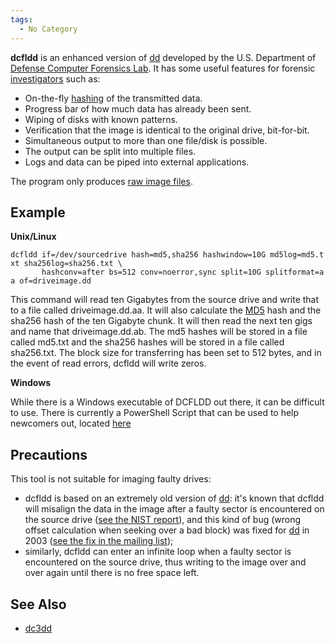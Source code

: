 ```yaml
---
tags:
  - No Category
---
```

**dcfldd** is an enhanced version of [dd](dd.md) developed by
the U.S. Department of [Defense Computer Forensics
Lab](defense_computer_forensics_lab.md). It has some useful
features for forensic [investigators](investigator.md) such as:

- On-the-fly [hashing](hash.md) of the transmitted data.
- Progress bar of how much data has already been sent.
- Wiping of disks with known patterns.
- Verification that the image is identical to the original drive,
  bit-for-bit.
- Simultaneous output to more than one file/disk is possible.
- The output can be split into multiple files.
- Logs and data can be piped into external applications.

The program only produces [raw image files](raw_image_format.md).

## Example

**Unix/Linux**

`dcfldd if=/dev/sourcedrive hash=md5,sha256 hashwindow=10G md5log=md5.txt sha256log=sha256.txt \`
`       hashconv=after bs=512 conv=noerror,sync split=10G splitformat=aa of=driveimage.dd`

This command will read ten Gigabytes from the source drive and write
that to a file called driveimage.dd.aa. It will also calculate the
[MD5](md5.md) hash and the sha256 hash of the ten Gigabyte
chunk. It will then read the next ten gigs and name that
driveimage.dd.ab. The md5 hashes will be stored in a file called md5.txt
and the sha256 hashes will be stored in a file called sha256.txt. The
block size for transferring has been set to 512 bytes, and in the event
of read errors, dcfldd will write zeros.

**Windows**

While there is a Windows executable of DCFLDD out there, it can be
difficult to use. There is currently a PowerShell Script that can be
used to help newcomers out, located
[here](https://github.com/Linuxuser437442/powershell-dcfldd)

## Precautions

This tool is not suitable for imaging faulty drives:

- dcfldd is based on an extremely old version of [dd](dd.md):
  it's known that dcfldd will misalign the data in the image after a
  faulty sector is encountered on the source drive ([see the NIST report](https://www.dhs.gov/sites/default/files/publications/DCFLDD%201%203%204-1%20Test%20Report_updated.pdf)),
  and this kind of bug (wrong offset calculation when seeking over a bad
  block) was fixed for [dd](dd.md) in 2003 ([see the fix in the mailing list](https://lists.gnu.org/archive/html/bug-coreutils/2003-10/msg00071.html));
- similarly, dcfldd can enter an infinite loop when a faulty sector is
  encountered on the source drive, thus writing to the image over and
  over again until there is no free space left.

## See Also

- [dc3dd](dc3dd.md)
